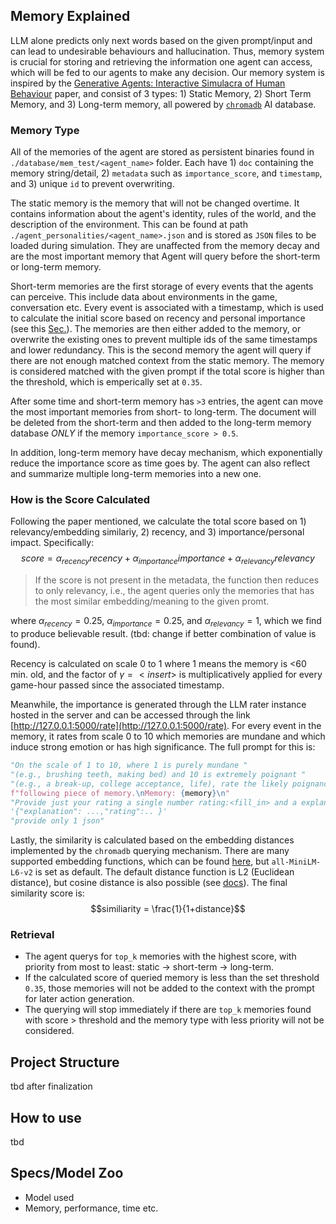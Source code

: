 ## Memory Explained
LLM alone predicts only next words based on the given prompt/input and can lead to undesirable behaviours and hallucination. Thus, memory system is crucial for storing and retrieving the information one agent can access, which will be fed to our agents to make any decision. Our memory system is inspired by the [Generative Agents: Interactive Simulacra of Human Behaviour](https://arxiv.org/abs/2304.03442) paper, and consist of 3 types: 1) Static Memory, 2) Short Term Memory, and 3) Long-term memory, all powered by [`chromadb`](https://docs.trychroma.com/docs/overview/getting-started) AI database. 

### Memory Type

All of the memories of the agent are stored as persistent binaries found in `./database/mem_test/<agent_name>` folder. Each have 1) `doc` containing the memory string/detail, 2) `metadata` such as `importance_score`, and `timestamp`, and 3) unique `id` to prevent overwriting.

The static memory is the memory that will not be changed overtime. It contains information about the agent's identity, rules of the world, and the description of the environment. This can be found at path `./agent_personalities/<agent_name>.json` and is stored as `JSON` files to be loaded during simulation. They are unaffected from the memory decay and are the most important memory that Agent will query before the short-term or long-term memory.

Short-term memories are the first storage of every events that the agents can perceive. This include data about environments in the game, conversation etc. Every event is associated with a timestamp, which is used to calculate the initial score based on recency and personal importance (see this [Sec.](#maths-behind-our-system)). The memories are then either added to the memory, or overwrite the existing ones to prevent multiple ids of the same timestamps and lower redundancy. This is the second memory the agent will query if there are not enough matched context from the static memory. The memory is considered matched with the given prompt if the total score is higher than the threshold, which is emperically set at `0.35`.

After some time and short-term memory has `>3` entries, the agent can move the most important memories from short- to long-term. The document will be deleted from the short-term and then added to the long-term memory database *ONLY* if the memory `importance_score > 0.5`.

In addition, long-term memory have decay mechanism, which exponentially reduce the importance score as time goes by. The agent can also reflect and summarize multiple long-term memories into a new one.

### How is the Score Calculated
Following the paper mentioned, we calculate the total score based on 1) relevancy/embedding similariy, 2) recency, and 3) importance/personal impact. Specifically:
$$ score = \alpha_{recency}recency + \alpha_{importance}importance + \alpha_{relevancy}relevancy $$

> If the score is not present in the metadata, the function then reduces to only relevancy, i.e., the agent queries only the memories that has the most similar embedding/meaning to the given promt. 

where $\alpha_{recency}=0.25$, $\alpha_{importance}=0.25$, and $\alpha_{relevancy}=1$, which we find to produce believable result. (tbd: change if better combination of value is found).

Recency is calculated on scale 0 to 1 where 1 means the memory is <60 min. old, and the factor of $\gamma=<insert>$ is multiplicatively applied for every game-hour passed since the associated timestamp.

Meanwhile, the importance is generated through the LLM rater instance hosted in the server and can be accessed through the link [http://127.0.0.1:5000/rate](http://127.0.0.1:5000/rate). For every event in the memory, it rates from scale 0 to 10 which memories are mundane and which induce strong emotion or has high significance. The full prompt for this is:
```python
"On the scale of 1 to 10, where 1 is purely mundane "
"(e.g., brushing teeth, making bed) and 10 is extremely poignant "
"(e.g., a break-up, college acceptance, life), rate the likely poignancy of the "
f"following piece of memory.\nMemory: {memory}\n"
"Provide just your rating a single number rating:<fill_in> and a explanation in JSON format like this: "
'{"explanation": ...,"rating":.. }'
"provide only 1 json"
```

Lastly, the similarity is calculated based on the embedding distances implemented by the `chromadb` querying mechanism. There are many supported embedding functions, which can be found [here](https://docs.trychroma.com/docs/embeddings/embedding-functions), but `all-MiniLM-L6-v2` is set as default. The default distance function is L2 (Euclidean distance), but cosine distance is also possible (see [docs](https://cookbook.chromadb.dev/core/collections/)). The final similarity score is:
$$similiarity = \frac{1}{1+distance}$$

### Retrieval
- The agent querys for `top_k` memories with the highest score, with priority from most to least: static -> short-term -> long-term. 
- If the calculated score of queried memory is less than the set threshold `0.35`, those memories will not be added to the context with the prompt for later action generation.
- The querying will stop immediately if there are `top_k` memories found with score > threshold and the memory type with less priority will not be considered.

## Project Structure
tbd after finalization



## How to use
tbd

## Specs/Model Zoo
- Model used
- Memory, performance, time etc.
